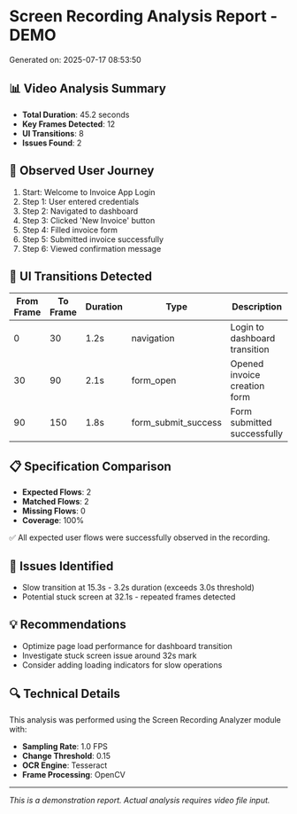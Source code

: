 # Screen Recording Analysis Report - DEMO

Generated on: 2025-07-17 08:53:50

## 📊 Video Analysis Summary

- **Total Duration**: 45.2 seconds
- **Key Frames Detected**: 12
- **UI Transitions**: 8
- **Issues Found**: 2

## 🎯 Observed User Journey

1. Start: Welcome to Invoice App Login
2. Step 1: User entered credentials
3. Step 2: Navigated to dashboard
4. Step 3: Clicked 'New Invoice' button
5. Step 4: Filled invoice form
6. Step 5: Submitted invoice successfully
7. Step 6: Viewed confirmation message

## 🔄 UI Transitions Detected

| From Frame | To Frame | Duration | Type | Description |
|------------|----------|----------|------|-------------|
| 0 | 30 | 1.2s | navigation | Login to dashboard transition |
| 30 | 90 | 2.1s | form_open | Opened invoice creation form |
| 90 | 150 | 1.8s | form_submit_success | Form submitted successfully |

## 📋 Specification Comparison

- **Expected Flows**: 2
- **Matched Flows**: 2  
- **Missing Flows**: 0
- **Coverage**: 100%

✅ All expected user flows were successfully observed in the recording.

## 🚨 Issues Identified

- Slow transition at 15.3s - 3.2s duration (exceeds 3.0s threshold)
- Potential stuck screen at 32.1s - repeated frames detected

## 💡 Recommendations

- Optimize page load performance for dashboard transition
- Investigate stuck screen issue around 32s mark
- Consider adding loading indicators for slow operations

## 🔍 Technical Details

This analysis was performed using the Screen Recording Analyzer module with:
- **Sampling Rate**: 1.0 FPS
- **Change Threshold**: 0.15
- **OCR Engine**: Tesseract
- **Frame Processing**: OpenCV

---

*This is a demonstration report. Actual analysis requires video file input.*
